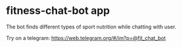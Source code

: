 # fitness-chat-bot app

The bot finds different types of sport nutrition while chatting with user.

Try on a telegram: https://web.telegram.org/#/im?p=@fit_chat_bot

